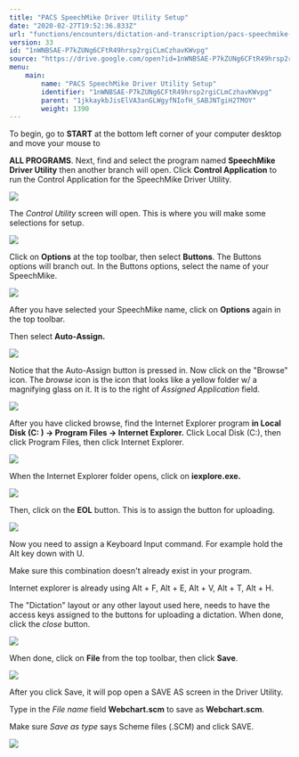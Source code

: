 ```yaml
---
title: "PACS SpeechMike Driver Utility Setup"
date: "2020-02-27T19:52:36.833Z"
url: "functions/encounters/dictation-and-transcription/pacs-speechmike-driver-utility-setup.html"
version: 33
id: "1nWNBSAE-P7kZUNg6CFtR49hrsp2rgiCLmCzhavKWvpg"
source: "https://drive.google.com/open?id=1nWNBSAE-P7kZUNg6CFtR49hrsp2rgiCLmCzhavKWvpg"
menu:
    main:
        name: "PACS SpeechMike Driver Utility Setup"
        identifier: "1nWNBSAE-P7kZUNg6CFtR49hrsp2rgiCLmCzhavKWvpg"
        parent: "1jkkaykbJisElVA3anGLWgyfNIofH_SABJNTgiH2TMOY"
        weight: 1390
---
```

To begin, go to **START** at the bottom left corner of your computer desktop and move your mouse to

**ALL PROGRAMS**. Next, find and select the program named **SpeechMike Driver Utility** then another branch will open. Click **Control Application** to run the Control Application for the SpeechMike Driver Utility.

![](https://lh5.googleusercontent.com/18xExR_PaYTTiVa_TgqSCiq97FJ_oOdBnk91AxY4rESHJHRCjWalLvavgIjVKoZ8EEjmJ2dkWw1oxOqIC_Q0i4PnXJ0JjkJynSILcTnP6haV-6ac3IjZ8WQGpP7Hx3BhSm2vIlk2Lb9-SMPVQw)

The *Control Utility* screen will open. This is where you will make some selections for setup.

![](https://lh4.googleusercontent.com/BCBXjMSTsAytfii2GYkMJiYz2dF7GoH8nzKvN3OJYt_vnh3BDgFiUoB4dR6spxdz6orgzEZzclHqfsVgB7MK8ZxrAyiZjbckV0hjIXPbVuprH6To-acsfZU1QefgH9Yp0XZnv2w2V0E_gcXraQ)

Click on **Options** at the top toolbar, then select **Buttons**. The Buttons options will branch out. In the Buttons options, select the name of your SpeechMike.

![](https://lh5.googleusercontent.com/vpTfDSKQnCg-Q2ckNQcttZSkQRswEsHMJBIqNJKtBYRu07qiD9PdB4xRY2wa1eQtdHnnAPaPB5TjQj1XzovkLQhdWIGfSqkeMu-CeS8GaVSAjCGng9tkyZZC0vAXVqzpoLECAsw0-A9hr26hgw)

After you have selected your SpeechMike name, click on **Options** again in the top toolbar.

Then select **Auto-Assign.**

![](https://lh4.googleusercontent.com/oQ6gmoyHEhU2gdAiRWNAretsGiyY0Wl-eBBTGTYzeoHjzJTl0I-DP9IIDNUZxhukv1j0WcaVk_SJlTbIeiIqrY5UriPpBQAJrOoe9JflOblLIRRxWYmEkCauxFRlbdEBSNkx09ZRcNv3smrMWw)

Notice that the Auto-Assign button is pressed in. Now click on the "Browse" icon. The *browse* icon is the icon that looks like a yellow folder w/ a magnifying glass on it. It is to the right of *Assigned Application* field.

![](https://lh4.googleusercontent.com/q5SoZyqSVbG2sKvH-4orjvABdBbr0_cKuidDi89ZDAjme8bWeABgAZRcBOzkoqZIW1mVRthMguHmBG5Yl8yLkr3ChPPHUu3r6cVzD6nfNyIW7LcU7UHgFeKIkTUpfdPF6Ynq5j2sF3OCl9n0Zw)

After you have clicked browse, find the Internet Explorer program **in Local Disk (C: ) -> Program Files -> Internet Explorer.** Click Local Disk (C:), then click Program Files, then click Internet Explorer.

![](https://lh6.googleusercontent.com/6NALsnGlM1LSOj-acrjbig6VGqSapPM7ekB3XzbG7ny_xTX3xNRIlVJ9W-Fb_rQT4EheoaPRYnj3-dmLthogWV1hCHabiOPd-Q2UbLm40xBEw__Cj5ZNon0javfyzkI5nZVc1XZE23Wves-IxA)

When the Internet Explorer folder opens, click on **iexplore.exe.**

![](https://lh4.googleusercontent.com/apg3GDwg4n76pLWeT7geuJu7erP3ZjXUg6BbofYnn2wLq32DyVxdDt1SnFM4shqifbX0C1P7JbUAZSaV35eVfvfemIDGZDJ2WvnkIBzA40jJrD8FyoZnGoql3SDnQfbE-CLGCrTfHBefe-zY9A)

Then, click on the **EOL** button. This is to assign the button for uploading.

![](https://lh4.googleusercontent.com/giC0kJE-0IC5J9Z8lqibuLhRLFM3rcGaFULdx9RXJ7Z6PcF3Ju60BxymxqI-fS77yOFbmOPBNUysc5qcsKDeZYJgTCflHRLoBYljfFeWz2zdG3gBuXU1vGtNaj_X9f6-MKbJUm8_05gE0mYBHw)

Now you need to assign a Keyboard Input command. For example hold the Alt key down with U.

Make sure this combination doesn't already exist in your program.

Internet explorer is already using Alt + F, Alt + E, Alt + V, Alt + T, Alt + H.

The "Dictation" layout or any other layout used here, needs to have the access keys assigned to the buttons for uploading a dictation. When done, click the *close* button.

![](https://lh3.googleusercontent.com/u_PoNX_qzz3GhLhgJ3uPuweYI71liiNtFoZ62DJLhHIGv9szQzqTeEutanqppiBAFEYxNtwM_UvKuPQqUJDkzYfV0Z_8QD985uf0xF11SwNsWu0A86i8FqjAmMsFcHmHrdkqavM9gKisBAJWPA)

When done, click on **File** from the top toolbar, then click **Save**.

![](https://lh4.googleusercontent.com/velyaRGAB8k6J1-TvgT4w0yGzNTtszVxE0vhYDrQmIJ-FJA6BkVRUyBCX5scbl-XCuhfiAk57EWBR-148WcqA0QtGB-lpcQOcPlV66klOj7tPVPf_tTohw9tHfv3-klQsabXH8lX0ABhXb_RKQ)

After you click Save, it will pop open a SAVE AS screen in the Driver Utility.

Type in the *File name* field **Webchart.scm** to save as **Webchart.scm**.

Make sure *Save as type* says Scheme files (.SCM) and click SAVE.

![](https://lh4.googleusercontent.com/Gj2qC6u2bzS8AqmjY-ndeOP59VUPsgCTao5c8doeq6aRiJ0dKH3tlU-KnBECo6Diq8bxQwsySuHDRVTbxyZ91qvMoRcxmFnEre8uGYTiP0EKzPmR_XCCGwHWpkGAE7ThiA5aDhUEc2GPyxepMw)

